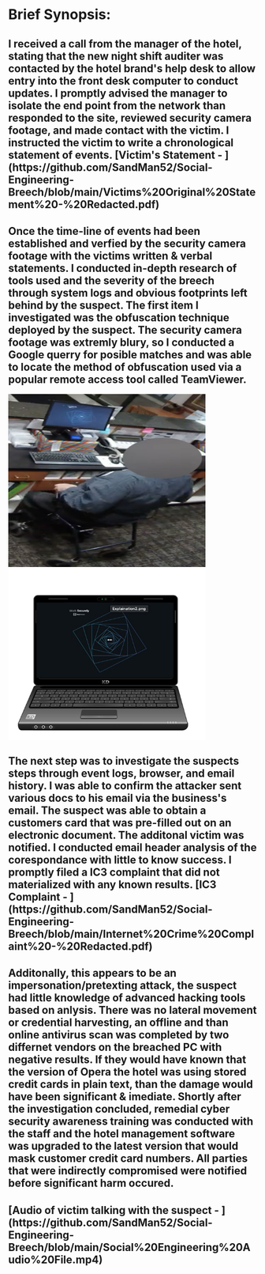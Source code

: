 <!-----# Social Engineering Attack----->
<div>
<div>
<h1>Brief Synopsis:</h1> 
<h2>I received a call from the manager of the hotel, stating that the new night shift auditer was contacted by the hotel brand's help desk to allow entry into the front desk computer to conduct updates. I promptly advised the manager to isolate the end point from the network than responded to the site, reviewed security camera footage, and made contact with the victim. I instructed the victim to write a chronological statement of events. [Victim's Statement - ](https://github.com/SandMan52/Social-Engineering-Breech/blob/main/Victims%20Original%20Statement%20-%20Redacted.pdf)</h2>
</div>
<div>
<h2>Once the time-line of events had been established and verfied by the security camera footage with the victims written & verbal statements. I conducted in-depth research of tools used and the severity of the breech through system logs and obvious footprints left behind by the suspect. The first item I investigated was the obfuscation technique deployed by the suspect. The security camera footage was extremly blury, so I conducted a Google querry for posible matches and was able to locate the method of obfuscation used via a popular remote access tool called TeamViewer.</h2>
</div>
  <div>
<img align="left" src="https://github.com/SandMan52/Social-Engineering-Breech/blob/main/TeamViewer%20Obfusication%20Employed.png" alt="Original Obfuscation Technique" width="400" height="350"><img align="center" src="https://github.com/SandMan52/Social-Engineering-Breech/blob/main/Privacy%20Screansaver%20Used%20for%20Obfuscation.jpg" alt="Researched Obfuscation Technique" width="400" height="350">
  </div>
<div>
  <h2>The next step was to investigate the suspects steps through event logs, browser, and email history. I was able to confirm the attacker sent various docs to his email via the business's email. The suspect was able to obtain a customers card that was pre-filled out on an electronic document. The additonal victim was notified. I conducted email header analysis of the corespondance with little to know success. I promptly filed a IC3 complaint that did not materialized with any known results. [IC3 Complaint - ](https://github.com/SandMan52/Social-Engineering-Breech/blob/main/Internet%20Crime%20Complaint%20-%20Redacted.pdf)</h2>
</div>
<div>
<h2>Additonally, this appears to be an impersonation/pretexting attack, the suspect had little knowledge of advanced hacking tools based on anlysis. There was no lateral movement or credential harvesting, an offline and than online antivirus scan was completed by two differnet vendors on the breached PC with negative results. If they would have known that the version of Opera the hotel was using stored credit cards in plain text, than the damage would have been significant & imediate. Shortly after the investigation concluded, remedial cyber security awareness training was conducted with the staff and the hotel management software was upgraded to the latest version that would mask customer credit card numbers. All parties that were indirectly compromised were notified before significant harm occured.</h2>
</div>
  <div>
    <h2>[Audio of victim talking with the suspect - ](https://github.com/SandMan52/Social-Engineering-Breech/blob/main/Social%20Engineering%20Audio%20File.mp4)</h2>
  </div>
</div>
